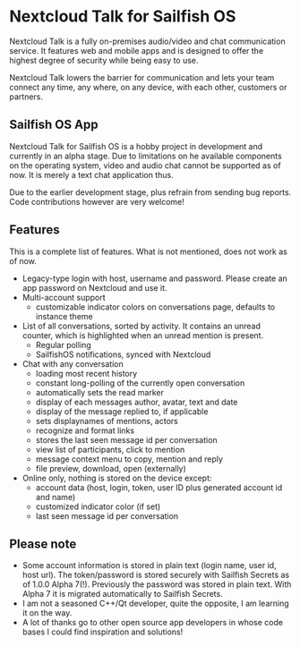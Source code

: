 # Nextcloud Talk for Sailfish OS

Nextcloud Talk is a fully on-premises audio/video and chat communication service. It features web and mobile apps and is designed to offer the highest degree of security while being easy to use.

Nextcloud Talk lowers the barrier for communication and lets your team connect any time, any where, on any device, with each other, customers or partners.

## Sailfish OS App

Nextcloud Talk for Sailfish OS is a hobby project in development and currently in an alpha stage. Due to limitations on he available components on the operating system, video and audio chat cannot be supported as of now. It is merely a text chat application thus.

Due to the earlier development stage, plus refrain from sending bug reports. Code contributions however are very welcome!

## Features

This is a complete list of features. What is not mentioned, does not work as of now.

* Legacy-type login with host, username and password. Please create an app password on Nextcloud and use it.
* Multi-account support
	- customizable indicator colors on conversations page, defaults to instance theme
* List of all conversations, sorted by activity. It contains an unread counter, which is highlighted when an unread mention is present.
	- Regular polling
	- SailfishOS notifications, synced with Nextcloud
* Chat with any conversation
	- loading most recent history
	- constant long-polling of the currently open conversation
	- automatically sets the read marker
	- display of each messages author, avatar, text and date
	- display of the message replied to, if applicable
	- sets displaynames of mentions, actors
	- recognize and format links
	- stores the last seen message id per conversation
	- view list of participants, click to mention
	- message context menu to copy, mention and reply
	- file preview, download, open (externally)
* Online only, nothing is stored on the device except:
	- account data (host, login, token, user ID plus generated account id and name)
	- customized indicator color (if set)
	- last seen message id per conversation

## Please note

* Some account information is stored in plain text (login name, user id, host url). The token/password is stored securely with Sailfish Secrets as of 1.0.0 Alpha 7(!). Previously the password was stored in plain text. With Alpha 7 it is migrated automatically to Sailfish Secrets.
* I am not a seasoned C++/Qt developer, quite the opposite, I am learning it on the way.
* A lot of thanks go to other open source app developers in whose code bases I could find inspiration and solutions!
